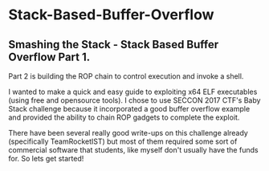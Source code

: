 # Stack-Based-Buffer-Overflow
## Smashing the Stack - Stack Based Buffer Overflow Part 1. 

Part 2 is building the ROP chain to control execution and invoke a shell. 

I wanted to make a quick and easy guide to exploiting x64 ELF executables (using free and opensource tools). I chose to use SECCON 2017 CTF's Baby Stack challenge because it incorporated a good buffer overflow example and provided the ability to chain ROP gadgets to complete the exploit. 

There have been several really good write-ups on this challenge already (specifically TeamRocketIST) but most of them required some sort of commercial software that students, like myself don't usually have the funds for. So lets get started!


